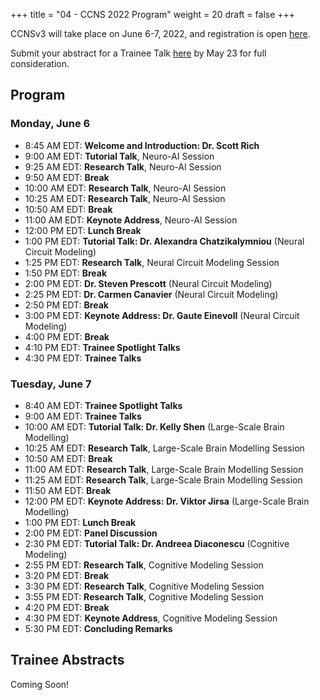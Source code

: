 +++
title = "04 - CCNS 2022 Program"
weight = 20
draft = false
+++

CCNSv3 will take place on June 6-7, 2022, and registration is open [here](https://www.crowdcast.io/e/ccnsv3/register).

Submit your abstract for a Trainee Talk [here](https://forms.gle/thSZWMyr4uxHQLJi9) by May 23 for full consideration.

## Program
### Monday, June 6
* 8:45 AM EDT: **Welcome and Introduction: Dr. Scott Rich**
* 9:00 AM EDT: **Tutorial Talk**, Neuro-AI Session
* 9:25 AM EDT: **Research Talk**, Neuro-AI Session
* 9:50 AM EDT: **Break**
* 10:00 AM EDT: **Research Talk**, Neuro-AI Session
* 10:25 AM EDT: **Research Talk**, Neuro-AI Session
* 10:50 AM EDT: **Break**
* 11:00 AM EDT: **Keynote Address**, Neuro-AI Session
* 12:00 PM EDT: **Lunch Break**
* 1:00 PM EDT: **Tutorial Talk: Dr. Alexandra Chatzikalymniou** (Neural Circuit Modeling)
* 1:25 PM EDT: **Research Talk**, Neural Circuit Modeling Session
* 1:50 PM EDT: **Break**
* 2:00 PM EDT: **Dr. Steven Prescott** (Neural Circuit Modeling)
* 2:25 PM EDT: **Dr. Carmen Canavier** (Neural Circuit Modeling)
* 2:50 PM EDT: **Break**
* 3:00 PM EDT: **Keynote Address: Dr. Gaute Einevoll** (Neural Circuit Modeling)
* 4:00 PM EDT: **Break**
* 4:10 PM EDT: **Trainee Spotlight Talks**
* 4:30 PM EDT: **Trainee Talks**


### Tuesday, June 7
* 8:40 AM EDT: **Trainee Spotlight Talks**
* 9:00 AM EDT: **Trainee Talks**
* 10:00 AM EDT: **Tutorial Talk: Dr. Kelly Shen** (Large-Scale Brain Modelling)
* 10:25 AM EDT: **Research Talk**, Large-Scale Brain Modelling Session
* 10:50 AM EDT: **Break**
* 11:00 AM EDT: **Research Talk**, Large-Scale Brain Modelling Session
* 11:25 AM EDT: **Research Talk**, Large-Scale Brain Modelling Session
* 11:50 AM EDT: **Break**
* 12:00 PM EDT: **Keynote Address: Dr. Viktor Jirsa** (Large-Scale Brain Modelling)
* 1:00 PM EDT: **Lunch Break**
* 2:00 PM EDT: **Panel Discussion**
* 2:30 PM EDT: **Tutorial Talk: Dr. Andreea Diaconescu** (Cognitive Modeling)
* 2:55 PM EDT: **Research Talk**, Cognitive Modeling Session
* 3:20 PM EDT: **Break**
* 3:30 PM EDT: **Research Talk**, Cognitive Modeling Session
* 3:55 PM EDT: **Research Talk**, Cognitive Modeling Session
* 4:20 PM EDT: **Break**
* 4:30 PM EDT: **Keynote Address**, Cognitive Modeling Session
* 5:30 PM EDT: **Concluding Remarks**

## Trainee Abstracts
Coming Soon!
